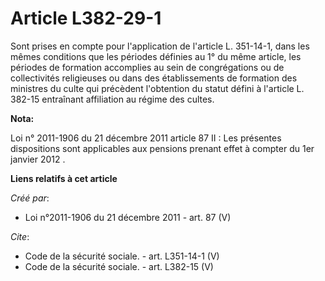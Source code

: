 # Article L382-29-1

Sont prises en compte pour l'application de l'article L. 351-14-1, dans les mêmes conditions que les périodes définies au 1°
du même article, les périodes de formation accomplies au sein de congrégations ou de collectivités religieuses ou dans des
établissements de formation des ministres du culte qui précèdent l'obtention du statut défini à l'article L. 382-15
entraînant affiliation au régime des cultes.

**Nota:**

Loi n° 2011-1906 du 21 décembre 2011 article 87 II : Les présentes dispositions sont applicables aux pensions prenant effet à
compter du 1er janvier 2012 .

**Liens relatifs à cet article**

_Créé par_:

  - Loi n°2011-1906 du 21 décembre 2011 - art. 87 (V)

_Cite_:

  - Code de la sécurité sociale. - art. L351-14-1 (V)
  - Code de la sécurité sociale. - art. L382-15 (V)
